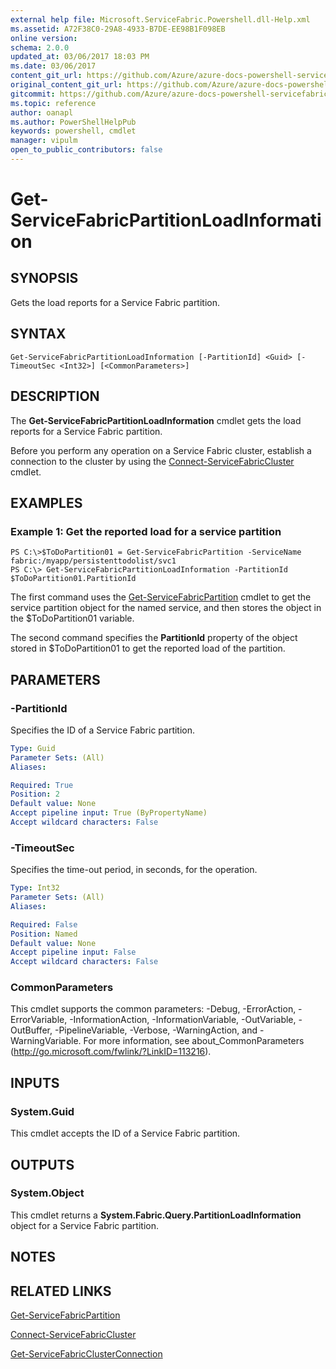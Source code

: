 ```yaml
---
external help file: Microsoft.ServiceFabric.Powershell.dll-Help.xml
ms.assetid: A72F38C0-29A8-4933-B7DE-EE98B1F098EB
online version:
schema: 2.0.0
updated_at: 03/06/2017 18:03 PM
ms.date: 03/06/2017
content_git_url: https://github.com/Azure/azure-docs-powershell-servicefabric/blob/master/Service-Fabric-cmdlets/ServiceFabric/vlatest/Get-ServiceFabricPartitionLoadInformation.md
original_content_git_url: https://github.com/Azure/azure-docs-powershell-servicefabric/blob/master/Service-Fabric-cmdlets/ServiceFabric/vlatest/Get-ServiceFabricPartitionLoadInformation.md
gitcommit: https://github.com/Azure/azure-docs-powershell-servicefabric/blob/ffcf8444837861c6001f2d5cae123000f4dd6044
ms.topic: reference
author: oanapl
ms.author: PowerShellHelpPub
keywords: powershell, cmdlet
manager: vipulm
open_to_public_contributors: false
---
```


# Get-ServiceFabricPartitionLoadInformation

## SYNOPSIS
Gets the load reports for a Service Fabric partition.

## SYNTAX

```
Get-ServiceFabricPartitionLoadInformation [-PartitionId] <Guid> [-TimeoutSec <Int32>] [<CommonParameters>]
```

## DESCRIPTION
The **Get-ServiceFabricPartitionLoadInformation** cmdlet gets the load reports for a Service Fabric partition.

Before you perform any operation on a Service Fabric cluster, establish a connection to the cluster by using the [Connect-ServiceFabricCluster](./Connect-ServiceFabricCluster.md) cmdlet.

## EXAMPLES

### Example 1: Get the reported load for a service partition
```
PS C:\>$ToDoPartition01 = Get-ServiceFabricPartition -ServiceName fabric:/myapp/persistenttodolist/svc1
PS C:\> Get-ServiceFabricPartitionLoadInformation -PartitionId $ToDoPartition01.PartitionId
```

The first command uses the [Get-ServiceFabricPartition](./Get-ServiceFabricPartition.md) cmdlet to get the service partition object for the named service, and then stores the object in the $ToDoPartition01 variable.

The second command specifies the **PartitionId** property of the object stored in $ToDoPartition01 to get the reported load of the partition.

## PARAMETERS

### -PartitionId
Specifies the ID of a Service Fabric partition.

```yaml
Type: Guid
Parameter Sets: (All)
Aliases: 

Required: True
Position: 2
Default value: None
Accept pipeline input: True (ByPropertyName)
Accept wildcard characters: False
```

### -TimeoutSec
Specifies the time-out period, in seconds, for the operation.

```yaml
Type: Int32
Parameter Sets: (All)
Aliases: 

Required: False
Position: Named
Default value: None
Accept pipeline input: False
Accept wildcard characters: False
```

### CommonParameters
This cmdlet supports the common parameters: -Debug, -ErrorAction, -ErrorVariable, -InformationAction, -InformationVariable, -OutVariable, -OutBuffer, -PipelineVariable, -Verbose, -WarningAction, and -WarningVariable. For more information, see about_CommonParameters (http://go.microsoft.com/fwlink/?LinkID=113216).

## INPUTS

### System.Guid
This cmdlet accepts the ID of a Service Fabric partition.

## OUTPUTS

### System.Object
This cmdlet returns a **System.Fabric.Query.PartitionLoadInformation** object for a Service Fabric partition.

## NOTES

## RELATED LINKS

[Get-ServiceFabricPartition](./Get-ServiceFabricPartition.md)

[Connect-ServiceFabricCluster](./Connect-ServiceFabricCluster.md)

[Get-ServiceFabricClusterConnection](./Get-ServiceFabricClusterConnection.md)
